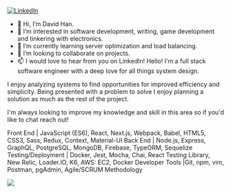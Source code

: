 [![LinkedIn](https://img.shields.io/badge/linkedin-%230077B5.svg?style=for-the-badge&logo=linkedin&logoColor=white)](https://www.linkedin.com/in/davidhan92/)

- 👋 Hi, I’m David Han.
- 👀 I’m interested in software development, writing, game development and tinkering with electronics.
- 🌱 I’m currently learning server optimization and load balancing.
- 💞️ I’m looking to collaborate on projects.
- 📫 I would love to hear from you on LinkedIn!
Hello! I'm a full stack software engineer with a deep love for all things system design. 

I enjoy analyzing systems to find opportunities for improved efficiency and simplicity. Being presented with a problem to solve I enjoy planning a solution as much as the rest of the project.

I'm always looking to improve my knowledge and skill in this area so if you'd like to chat reach out!

Front End | JavaScript (ES6), React, Next.js, Webpack, Babel, HTML5, CSS3, Sass, Redux, Context, Material-UI
Back End | Node.js, Express, GraphQL, PostgreSQL, MongoDB, Firebase, TypeORM, Sequelize
Testing/Deployment | Docker, Jest, Mocha, Chai, React Testing Library, New Relic, Loader.IO, K6, AWS: EC2, Docker
Developer Tools |Git, npm, vim, Postman, pgAdmin, Agile/SCRUM Methodology

<a href="https://github.com/chanychi/github-readme-stats">
  <img align="center" src="https://github-readme-stats.vercel.app/api?username=merosenlund&show_icons=true&count_private=true&theme=dracula" />
